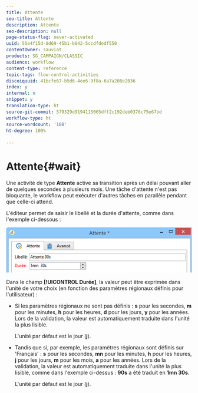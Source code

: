 ```yaml
---
title: Attente
seo-title: Attente
description: Attente
seo-description: null
page-status-flag: never-activated
uuid: 55e4f15d-8d69-45b1-b842-5ccdfdedf550
contentOwner: sauviat
products: SG_CAMPAIGN/CLASSIC
audience: workflow
content-type: reference
topic-tags: flow-control-activities
discoiquuid: 41bcfe67-b5d6-4ee6-9f8a-6a7a208e2036
index: y
internal: n
snippet: y
translation-type: ht
source-git-commit: 579329d9194115065dff2c192deb0376c75e67bd
workflow-type: ht
source-wordcount: '188'
ht-degree: 100%

---
```



# Attente{#wait}

Une activité de type **Attente** active sa transition après un délai pouvant aller de quelques secondes à plusieurs mois. Une tâche d&#39;attente n&#39;est pas bloquante, le workflow peut exécuter d&#39;autres tâches en parallèle pendant que celle-ci attend.

L&#39;éditeur permet de saisir le libellé et la durée d&#39;attente, comme dans l&#39;exemple ci-dessous :

![](assets/edit_wait.png)

Dans le champ **[!UICONTROL Durée]**, la valeur peut être exprimée dans l&#39;unité de votre choix (en fonction des paramètres régionaux définis pour l&#39;utilisateur) :

* Si les paramètres régionaux ne sont pas définis : **s** pour les secondes, **m** pour les minutes, **h** pour les heures, **d** pour les jours, **y** pour les années. Lors de la validation, la valeur est automatiquement traduite dans l&#39;unité la plus lisible.

   L&#39;unité par défaut est le jour (**j**).

* Tandis que si, par exemple, les paramètres régionaux sont définis sur &#39;Français&#39; : **s** pour les secondes, **mn** pour les minutes, **h** pour les heures, **j** pour les jours, **m** pour les mois, **a** pour les années. Lors de la validation, la valeur est automatiquement traduite dans l&#39;unité la plus lisible, comme dans l&#39;exemple ci-dessus : **90s** a été traduit en **1mn 30s**.

   L&#39;unité par défaut est le jour (**j**).

